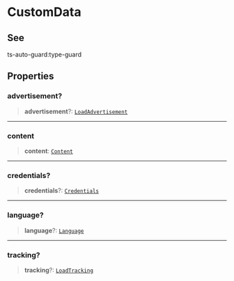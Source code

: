 # CustomData

## See

ts-auto-guard:type-guard

## Properties

### advertisement?

> **advertisement**?: [`LoadAdvertisement`](reference/interfaces/LoadAdvertisement.md)

***

### content

> **content**: [`Content`](reference/interfaces/Content.md)

***

### credentials?

> **credentials**?: [`Credentials`](reference/interfaces/Credentials.md)

***

### language?

> **language**?: [`Language`](reference/interfaces/Language.md)

***

### tracking?

> **tracking**?: [`LoadTracking`](reference/interfaces/LoadTracking.md)
